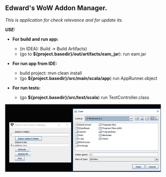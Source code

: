 ## Edward's WoW Addon Manager.
*This is application for check relevance and for update its.*

**_USE:_**

* **For build and run app:**
    * (in IDEA): Build -> Build Artifacts)
    * (go to **${project.basedir}/out/artifacts/eam_jar**): run eam.jar

* **For run app from IDE:**
  * build project: mvn clean install
  * (go **${project.basedir}/src/main/scala/app**) run AppRunner.object

* **For run tests:**
    * (go **${project.basedir}/src/test/scala**) run TestController.class

![Application_screenshot](https://github.com/EdwardSokolovsky/eam/blob/develop/images/screen_eam.png)